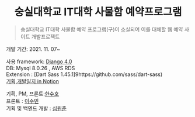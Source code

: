 <div align="center"><h1>숭실대학교 IT대학 사물함 예약프로그램</h1></div>

> 숭실대학교 IT대학 사물함 예약 프로그램(구)이 소실되어 이를 대체할 웹 예약 사이트 개발프로젝트  


개발 기간: 2021. 11. 07~  


사용 framework: [Django 4.0](https://github.com/django/django)  
DB: Mysql 8.0.26 , AWS RDS  
Extension : [Dart Sass 1.45.1]9https://github.com/sass/dart-sass)  
[기획,개발일지 in Notion](https://amuguna1mandeum.notion.site/IT-28e22b4b568543d7ade823bcc97bcead)  


기획, PM, 프론트:[한수호](https://github.com/unbroken2650)  
프론트 : [이수민](https://github.com/intersoom)  
기획 및 백엔드 개발 : [심원준](https://github.com/makemyway-kr)

